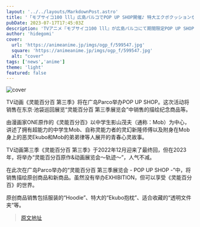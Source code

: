 ```yaml
---
layout: '../../layouts/MarkdownPost.astro'
title: '「モブサイコ100 lll」広島パルコでPOP UP SHOP開催♪ 特大エクボクッションなど展覧会グッズを販売'
pubDate: 2023-07-17T17:45:03Z
description: 'TVアニメ『モブサイコ100 lll』が広島パルコにて期間限定POP UP SHOPを開催！'
author: 'hidegomi'
cover:
  url: 'https://animeanime.jp/imgs/ogp_f/599547.jpg'
  square: 'https://animeanime.jp/imgs/ogp_f/599547.jpg'
  alt: "cover"
tags: ['news','anime']
theme: 'light'
featured: false
---
```


![cover](https://animeanime.jp/imgs/ogp_f/599547.jpg)

TV动画《灵能百分百 第三季》将在广岛Parco举办POP UP SHOP。这次活动将销售在东京·池袋巡回展览“灵能百分百 第三季展览会”中销售的描绘纪念商品等。

由漫画家ONE原作的《灵能百分百》以中学生影山茂夫（通称：Mob）为中心，讲述了拥有超能力的中学生Mob、自称灵能力者的灵幻新隆师傅以及附身在Mob身上的恶灵Ekubo和Mob的弟弟律等人展开的青春心灵故事。

TV动画第三季《灵能百分百 第三季》于2022年12月迎来了最终回，但在2023年，将举办“灵能百分百原作&动画展览会～轨迹～”，人气不减。

在此次在广岛Parco举办的“灵能百分百 第三季展览会 - POP UP SHOP -”中，将销售描绘原创商品和新商品。虽然没有举办EXHIBITION，但可以享受《灵能百分百》的世界。

原创商品销售包括服装的“Hoodie”、特大的“Ekubo抱枕”、适合收藏的“透明文件夹”等。

>[原文地址](https://animeanime.jp/article/2023/07/17/78664.html)  